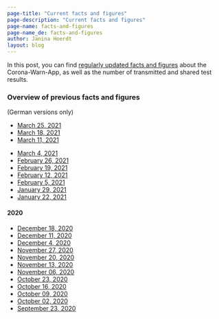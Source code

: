 ```yaml
---
page-title: "Current facts and figures"
page-description: "Current facts and figures"
page-name: facts-and-figures
page-name_de: facts-and-figures
author: Janina Hoerdt
layout: blog
---
```


In this post, you can find [regularly updated facts and figures](https://www.coronawarn.app/assets/documents/2021-03-25-cwa-daten-fakten.pdf) about the Corona-Warn-App, as well as the number of transmitted and shared test results. 



### **Overview of previous facts and figures** 
(German versions only)

* [March 25, 2021](https://www.coronawarn.app/assets/documents/2021-03-25-cwa-daten-fakten.pdf)
* [March 18, 2021](https://www.coronawarn.app/assets/documents/2021-03-18-cwa-daten-fakten.pdf)
* [March 11, 2021](https://www.coronawarn.app/assets/documents/2021-03-11-cwa-daten-fakten.pdf)








<!-- overview -->

* [March 4, 2021](https://www.coronawarn.app/assets/documents/2021-03-04-cwa-daten-fakten.pdf)
* [February 26, 2021](https://www.coronawarn.app/assets/documents/2021-02-26-cwa-daten-fakten.pdf) 
* [February 19, 2021](https://www.coronawarn.app/assets/documents/2021-02-19-cwa-daten-fakten.pdf)
* [February 12, 2021](https://www.coronawarn.app/assets/documents/2021-02-12-cwa-daten-fakten.pdf)
* [February 5, 2021](https://www.coronawarn.app/assets/documents/2021-02-05-cwa-daten-fakten.pdf) 
* [January 29, 2021](https://www.coronawarn.app/assets/documents/2021-01-29-cwa-daten-fakten.pdf) 
* [January 22, 2021](https://www.coronawarn.app/assets/documents/2021-01-22-cwa-daten-fakten.pdf) 

#### 2020
* [December 18, 2020](https://www.coronawarn.app/assets/documents/2020-12-18-cwa-daten-fakten.pdf)
* [December 11, 2020](https://www.coronawarn.app/assets/documents/2020-12-11-cwa-daten-fakten.pdf)
* [December 4, 2020](https://www.coronawarn.app/assets/documents/2020-12-04-cwa-daten-fakten.pdf)
* [November 27, 2020](https://www.coronawarn.app/assets/documents/2020-11-26-cwa-daten-fakten.pdf)
* [November 20, 2020](https://www.coronawarn.app/assets/documents/2020-11-20-cwa-daten-fakten.pdf)
* [November 13, 2020](https://www.coronawarn.app/assets/documents/2020-11-13-cwa-daten-fakten.pdf)
* [November 06, 2020](https://www.coronawarn.app/assets/documents/2020-11-06-cwa-daten-fakten.pdf)
* [October 23, 2020](https://www.coronawarn.app/assets/documents/2020-10-23-cwa-facts-and-figures.pdf)
* [October 16, 2020](https://www.coronawarn.app/assets/documents/2020-10-16-cwa-facts-and-figures.pdf)
* [October 09, 2020](https://www.coronawarn.app/assets/documents/2020-10-09-cwa-facts-and-figures.pdf)
* [October 02, 2020](https://www.coronawarn.app/assets/documents/2020-10-02-cwa-facts-and-figures.pdf)
* [September 23, 2020](https://www.coronawarn.app/assets/documents/2020-09-23-cwa-daten-fakten.pdf)

